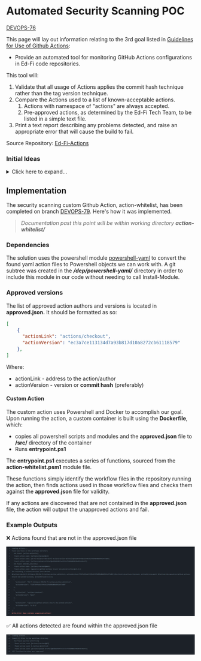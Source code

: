 # Automated Security Scanning POC

[DEVOPS-76](https://tracker.ed-fi.org/browse/DEVOPS-76?src=confmacro)

This page will lay out information relating to the 3rd goal listed in
[Guidelines for Use of Github
Actions](../guidelines-for-use-of-github-actions.md):

- Provide an automated tool for monitoring GitHub Actions configurations in
  Ed-Fi code repositories.

This tool will:

1. Validate that all usage of Actions applies the commit hash technique rather
   than the tag version technique.
2. Compare the Actions used to a list of known-acceptable actions.
   1. Actions with namespace of "actions" are always accepted.
   2. Pre-approved actions, as determined by the Ed-Fi Tech Team, to be listed
      in a simple text file.
3. Print a text report describing any problems detected, and raise an
   appropriate error that will cause the build to fail.

Source Repository:
[Ed-Fi-Actions](https://github.com/Ed-Fi-Alliance-OSS/Ed-Fi-Actions)

### Initial Ideas

<details>
  <summary>Click here to expand...</summary>

### 1. Commit Hash Validation

- [pin-github-action](https://github.com/mheap/pin-github-action)
  [tool](https://michaelheap.com/improve-your-github-actions-security/)
- [ensure-sha-pinned-actions](https://github.com/zgosalvez/github-actions-ensure-sha-pinned-actions)
  [action](https://github.com/marketplace/actions/ensure-sha-pinned-actions) -
  [post](https://michaelheap.com/ensure-github-actions-pinned-sha/)
  - allowlist: The list of owners or repositories that will be ignored and will
    not throw an error.
    - "actions"
  - This action will throw an error if it finds GitHub Actions that are not
    pinned to full length commit SHAs.
    ![GitHub Actions error](../../../static/img/continuous-integration/image2022-3-18_9-59-31.png)

### 2. Only allow known actions

Criteria:

- This action will throw an error if it finds GitHub Actions that are not on the
  list of approved authors.

Solutions:

- Github Action Policies:
  - You can disable all workflows for an organization [or set a policy that
    configures which actions can be used in an
    organization.](https://docs.github.com/en/organizations/managing-organization-settings/disabling-or-limiting-github-actions-for-your-organization#allowing-specific-actions-to-run)
  - ![General Actions Permissions](../../../static/img/continuous-integration/image2022-3-14_12-17-10.png)
  - **Allow actions created by GitHub:**
    - You can allow all actions created by GitHub to be used by workflows.
      Actions created by GitHub are located in the actions and github
      organizations.
  - **Allow Marketplace actions by verified creators:**
    - You can allow all GitHub Marketplace actions created by verified creators
      to be used by workflows. When GitHub has verified the creator of the
      action as a partner organization, the verified badge is displayed next to
      the action in GitHub Marketplace.
  - Further security options for Actions:
    - [https://docs.github.com/en/repositories/managing-your-repositorys-settings-and-features/enabling-features-for-your-repository/managing-github-actions-settings-for-a-repository](https://docs.github.com/en/repositories/managing-your-repositorys-settings-and-features/enabling-features-for-your-repository/managing-github-actions-settings-for-a-repository)
    - [https://docs.github.com/en/organizations/managing-organization-settings/disabling-or-limiting-github-actions-for-your-organization#configuring-required-approval-for-workflows-from-public-forks](https://docs.github.com/en/organizations/managing-organization-settings/disabling-or-limiting-github-actions-for-your-organization#configuring-required-approval-for-workflows-from-public-forks)
    - [https://docs.github.com/en/actions/security-guides/security-hardening-for-github-actions](https://docs.github.com/en/actions/security-guides/security-hardening-for-github-actions)
    - [https://securitylab.github.com/research/github-actions-preventing-pwn-requests/](https://securitylab.github.com/research/github-actions-preventing-pwn-requests/)

### 3. Text Report

Criteria:

- Action should print a text report describing any problems detected, and raise
  an appropriate error that will cause the build to fail

Solutions:

- For hashes,
  [ensure-sha-pinned-actions](https://github.com/zgosalvez/github-actions-ensure-sha-pinned-actions)
  will throw an error if it finds GitHub Actions that are not pinned to full
  length commit SHAs
- For unapproved authors, Github Action Policies should automatically fail the
  build if an action is not on the list
- The above solutions will fail the build if their criteria is not met, but will
  not print out a singular report.

</details>

## Implementation

The security scanning custom Github Action, action-whitelist, has been completed
on branch
[DEVOPS-79](https://github.com/Ed-Fi-Alliance-OSS/Ed-Fi-Actions/tree/DEVOPS-79).
Here's how it was implemented.

> _Documentation past this point will be within working directory
> **action-whitelist/**_

### Dependencies

The solution uses the powershell module
[powershell-yaml](https://github.com/cloudbase/powershell-yaml) to convert the
found yaml action files to Powershell objects we can work with. A git subtree
was created in the **_/dep/powershell-yaml/_** directory in order to include
this module in our code without needing to call Install-Module.

### Approved versions

The list of approved action authors and versions is located in
**approved.json.** It should be formatted as so:

```json
[
    {
      "actionLink": "actions/checkout",
      "actionVersion": "ec3a7ce113134d7a93b817d10a8272cb61118579"
    },
]
```

Where:

- actionLink - address to the action/author
- actionVersion - version or **commit hash** (preferably)

#### Custom Action

The custom action uses Powershell and Docker to accomplish our goal. Upon
running the action, a custom container is built using the **Dockerfile**, which:

- copies all powershell scripts and modules and the **approved.json** file to
  **/src/** directory of the container
- Runs **entrypoint.ps1**

The **entrypoint.ps1** executes a series of functions, sourced from the
**action-whitelist.psm1** module file.

These functions simply identify the workflow files in the repository running the
action, then finds actions used in those workflow files and checks them against
the **approved.json** file for validity.

If any actions are discovered that are not contained in the **approved.json**
file, the action will output the unapproved actions and fail.

### Example Outputs

❌ Actions found that are not in the approved.json file

![Example of workflow finding unapproved actions](../../../static/img/continuous-integration/image2022-3-22_15-25-41.png)

✅ All actions detected are found within the approved.json file

![All actions are approved](../../../static/img/continuous-integration/image2022-3-22_15-26-5.png)
